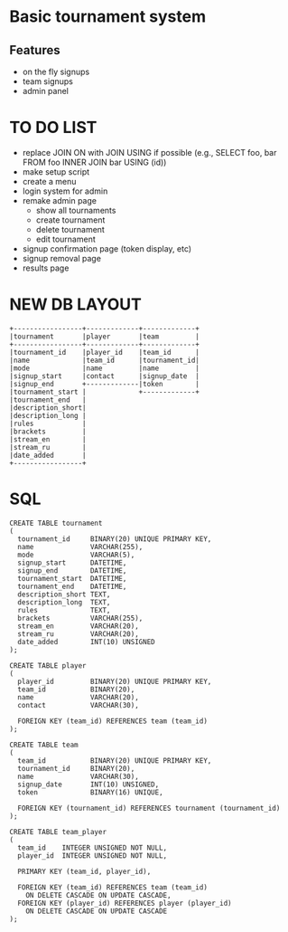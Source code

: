 # Basic tournament system

## Features
* on the fly signups
* team signups
* admin panel

# TO DO LIST

* replace JOIN ON with JOIN USING if possible (e.g., SELECT foo, bar FROM foo INNER JOIN bar USING (id))
* make setup script
* create a menu
* login system for admin 
* remake admin page
  - show all tournaments
  - create tournament
  - delete tournament
  - edit tournament 
* signup confirmation page (token display, etc)
* signup removal page
* results page

# NEW DB LAYOUT

```
+-----------------+-------------+-------------+
|tournament       |player       |team         |
+-----------------+-------------+-------------+
|tournament_id    |player_id    |team_id      |
|name             |team_id      |tournament_id|
|mode             |name         |name         |
|signup_start     |contact      |signup_date  |
|signup_end       +-------------|token        |
|tournament_start |             +-------------+
|tournament_end   |
|description_short|
|description_long |
|rules            |
|brackets         |
|stream_en        |
|stream_ru        |
|date_added       |
+-----------------+
```

# SQL

```
CREATE TABLE tournament
(
  tournament_id     BINARY(20) UNIQUE PRIMARY KEY,
  name              VARCHAR(255),
  mode              VARCHAR(5),
  signup_start      DATETIME,
  signup_end        DATETIME,
  tournament_start  DATETIME,
  tournament_end    DATETIME,
  description_short TEXT,
  description_long  TEXT,
  rules             TEXT,
  brackets          VARCHAR(255),
  stream_en         VARCHAR(20),
  stream_ru         VARCHAR(20),
  date_added        INT(10) UNSIGNED
);
```

```
CREATE TABLE player
(
  player_id         BINARY(20) UNIQUE PRIMARY KEY,
  team_id           BINARY(20),
  name              VARCHAR(20),
  contact           VARCHAR(30),
  
  FOREIGN KEY (team_id) REFERENCES team (team_id)
);
```

```
CREATE TABLE team
(
  team_id           BINARY(20) UNIQUE PRIMARY KEY,
  tournament_id     BINARY(20),
  name              VARCHAR(30),
  signup_date       INT(10) UNSIGNED,
  token             BINARY(16) UNIQUE,
  
  FOREIGN KEY (tournament_id) REFERENCES tournament (tournament_id)
);
```

```
CREATE TABLE team_player
(
  team_id    INTEGER UNSIGNED NOT NULL,
  player_id  INTEGER UNSIGNED NOT NULL,

  PRIMARY KEY (team_id, player_id),

  FOREIGN KEY (team_id) REFERENCES team (team_id)
    ON DELETE CASCADE ON UPDATE CASCADE,
  FOREIGN KEY (player_id) REFERENCES player (player_id)
    ON DELETE CASCADE ON UPDATE CASCADE
);
```